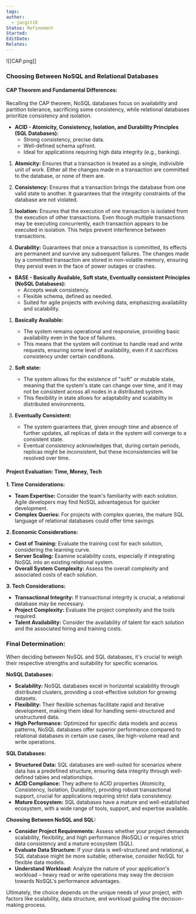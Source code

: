```yaml
---
tags: 
author:
  - jacgit18
Status: Refinement
Started: 
EditDate: 
Relates:
---
```

![[CAP.png]]


### Choosing Between NoSQL and Relational Databases

#### **CAP Theorem and Fundamental Differences:**
Recalling the CAP theorem, NoSQL databases focus on availability and partition tolerance, sacrificing some consistency, while relational databases prioritize consistency and isolation.

- **ACID - Atomicity, Consistency, Isolation, and Durability Principles (SQL Databases):**
  - Strong consistency, precise data.
  - Well-defined schema upfront.
  - Ideal for applications requiring high data integrity (e.g., banking).

1. **Atomicity:** Ensures that a transaction is treated as a single, indivisible unit of work. Either all the changes made in a transaction are committed to the database, or none of them are.
    
2. **Consistency:** Ensures that a transaction brings the database from one valid state to another. It guarantees that the integrity constraints of the database are not violated.
    
3. **Isolation:** Ensures that the execution of one transaction is isolated from the execution of other transactions. Even though multiple transactions may be executing concurrently, each transaction appears to be executed in isolation. This helps prevent interference between transactions.
    
4. **Durability:** Guarantees that once a transaction is committed, its effects are permanent and survive any subsequent failures. The changes made by a committed transaction are stored in non-volatile memory, ensuring they persist even in the face of power outages or crashes.

- **BASE - Basically Available, Soft state, Eventually consistent Principles (NoSQL Databases):**
  - Accepts weak consistency.
  - Flexible schema, defined as needed.
  - Suited for agile projects with evolving data, emphasizing availability and scalability.

1. **Basically Available:**
    
    - The system remains operational and responsive, providing basic availability even in the face of failures.
    - This means that the system will continue to handle read and write requests, ensuring some level of availability, even if it sacrifices consistency under certain conditions.
2. **Soft state:**
    
    - The system allows for the existence of "soft" or mutable state, meaning that the system's state can change over time, and it may not be consistent across all nodes in a distributed system.
    - This flexibility in state allows for adaptability and scalability in distributed environments.
3. **Eventually Consistent:**
    
    - The system guarantees that, given enough time and absence of further updates, all replicas of data in the system will converge to a consistent state.
    - Eventual consistency acknowledges that, during certain periods, replicas might be inconsistent, but these inconsistencies will be resolved over time.


#### **Project Evaluation: Time, Money, Tech**

**1. Time Considerations:**
- **Team Expertise:** Consider the team's familiarity with each solution. Agile developers may find NoSQL advantageous for quicker development.
- **Complex Queries:** For projects with complex queries, the mature SQL language of relational databases could offer time savings.

**2. Economic Considerations:**
- **Cost of Training:** Evaluate the training cost for each solution, considering the learning curve.
- **Server Scaling:** Examine scalability costs, especially if integrating NoSQL into an existing relational system.
- **Overall System Complexity:** Assess the overall complexity and associated costs of each solution.

**3. Tech Considerations:**
- **Transactional Integrity:** If transactional integrity is crucial, a relational database may be necessary.
- **Project Complexity:** Evaluate the project complexity and the tools required.
- **Talent Availability:** Consider the availability of talent for each solution and the associated hiring and training costs.

### Final Determination:

When deciding between NoSQL and SQL databases, it's crucial to weigh their respective strengths and suitability for specific scenarios.

**NoSQL Databases:**
- **Scalability:** NoSQL databases excel in horizontal scalability through distributed clusters, providing a cost-effective solution for growing datasets.
- **Flexibility:** Their flexible schemas facilitate rapid and iterative development, making them ideal for handling semi-structured and unstructured data.
- **High Performance:** Optimized for specific data models and access patterns, NoSQL databases offer superior performance compared to relational databases in certain use cases, like high-volume read and write operations.

**SQL Databases:**
- **Structured Data:** SQL databases are well-suited for scenarios where data has a predefined structure, ensuring data integrity through well-defined tables and relationships.
- **ACID Compliance:** They adhere to ACID properties (Atomicity, Consistency, Isolation, Durability), providing robust transactional support, crucial for applications requiring strict data consistency.
- **Mature Ecosystem:** SQL databases have a mature and well-established ecosystem, with a wide range of tools, support, and expertise available.

**Choosing Between NoSQL and SQL:**
- **Consider Project Requirements:** Assess whether your project demands scalability, flexibility, and high performance (NoSQL) or requires strict data consistency and a mature ecosystem (SQL).
- **Evaluate Data Structure:** If your data is well-structured and relational, a SQL database might be more suitable; otherwise, consider NoSQL for flexible data models.
- **Understand Workload:** Analyze the nature of your application's workload – heavy read or write operations may sway the decision towards NoSQL's performance advantages.

Ultimately, the choice depends on the unique needs of your project, with factors like scalability, data structure, and workload guiding the decision-making process.